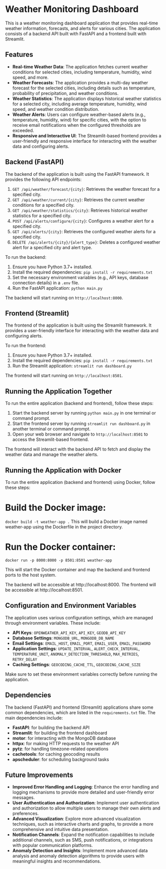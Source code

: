 # Weather Monitoring Dashboard

This is a weather monitoring dashboard application that provides real-time weather information, forecasts, and alerts for various cities. The application consists of a backend API built with FastAPI and a frontend built with Streamlit.

## Features

- **Real-time Weather Data**: The application fetches current weather conditions for selected cities, including temperature, humidity, wind speed, and more.
- **Weather Forecasts**: The application provides a multi-day weather forecast for the selected cities, including details such as temperature, probability of precipitation, and weather conditions.
- **Weather Statistics**: The application displays historical weather statistics for a selected city, including average temperature, humidity, wind speed, and weather condition distribution.
- **Weather Alerts**: Users can configure weather-based alerts (e.g., temperature, humidity, wind) for specific cities, with the option to receive email notifications when the configured thresholds are exceeded.
- **Responsive and Interactive UI**: The Streamlit-based frontend provides a user-friendly and responsive interface for interacting with the weather data and configuring alerts.

## Backend (FastAPI)

The backend of the application is built using the FastAPI framework. It provides the following API endpoints:

1. `GET /api/weather/forecast/{city}`: Retrieves the weather forecast for a specified city.
2. `GET /api/weather/current/{city}`: Retrieves the current weather conditions for a specified city.
3. `GET /api/weather/statistics/{city}`: Retrieves historical weather statistics for a specified city.
4. `POST /api/alerts/configure/{city}`: Configures a weather alert for a specified city.
5. `GET /api/alerts/{city}`: Retrieves the configured weather alerts for a specified city.
6. `DELETE /api/alerts/{city}/{alert_type}`: Deletes a configured weather alert for a specified city and alert type.

To run the backend:

1. Ensure you have Python 3.7+ installed.
2. Install the required dependencies: `pip install -r requirements.txt`
3. Set the necessary environment variables (e.g., API keys, database connection details) in a `.env` file.
4. Run the FastAPI application: `python main.py`

The backend will start running on `http://localhost:8000`.

## Frontend (Streamlit)

The frontend of the application is built using the Streamlit framework. It provides a user-friendly interface for interacting with the weather data and configuring alerts.

To run the frontend:

1. Ensure you have Python 3.7+ installed.
2. Install the required dependencies: `pip install -r requirements.txt`
3. Run the Streamlit application: `streamlit run dashboard.py`

The frontend will start running on `http://localhost:8501`.

## Running the Application Together

To run the entire application (backend and frontend), follow these steps:

1. Start the backend server by running `python main.py` in one terminal or command prompt.
2. Start the frontend server by running `streamlit run dashboard.py` in another terminal or command prompt.
3. Open your web browser and navigate to `http://localhost:8501` to access the Streamlit-based frontend.

The frontend will interact with the backend API to fetch and display the weather data and manage the weather alerts.



## Running the Application with Docker
To run the entire application (backend and frontend) using Docker, follow these steps:

# Build the Docker image:
 `docker build -t weather-app .`
This will build a Docker image named weather-app using the Dockerfile in the project directory.
# Run the Docker container:
`docker run -p 8000:8000 -p 8501:8501 weather-app`

This will start the Docker container and map the backend and frontend ports to the host system.

The backend will be accessible at http://localhost:8000.
The frontend will be accessible at http://localhost:8501.

## Configuration and Environment Variables

The application uses various configuration settings, which are managed through environment variables. These include:

- **API Keys**: `OPENWEATHER_API_KEY`, `API_KEY`, `GEODB_API_KEY`
- **Database Settings**: `MONGODB_URL`, `MONGODB_DB_NAME`
- **Email Settings**: `EMAIL_HOST`, `EMAIL_PORT`, `EMAIL_USER`, `EMAIL_PASSWORD`
- **Application Settings**: `UPDATE_INTERVAL`, `ALERT_CHECK_INTERVAL`, `TEMPERATURE_UNIT`, `ANOMALY_DETECTION_THRESHOLD`, `MAX_RETRIES`, `RETRY_DELAY`
- **Caching Settings**: `GEOCODING_CACHE_TTL`, `GEOCODING_CACHE_SIZE`

Make sure to set these environment variables correctly before running the application.

## Dependencies

The backend (FastAPI) and frontend (Streamlit) applications share some common dependencies, which are listed in the `requirements.txt` file. The main dependencies include:

- **FastAPI**: for building the backend API
- **Streamlit**: for building the frontend dashboard
- **motor**: for interacting with the MongoDB database
- **httpx**: for making HTTP requests to the weather API
- **pytz**: for handling timezone-related operations
- **cachetools**: for caching geocoding results
- **apscheduler**: for scheduling background tasks

## Future Improvements

- **Improved Error Handling and Logging**: Enhance the error handling and logging mechanisms to provide more detailed and user-friendly error messages.
- **User Authentication and Authorization**: Implement user authentication and authorization to allow multiple users to manage their own alerts and preferences.
- **Advanced Visualization**: Explore more advanced visualization techniques, such as interactive charts and graphs, to provide a more comprehensive and intuitive data presentation.
- **Notification Channels**: Expand the notification capabilities to include additional channels, such as SMS, push notifications, or integrations with popular communication platforms.
- **Anomaly Detection and Insights**: Implement more advanced data analysis and anomaly detection algorithms to provide users with meaningful insights and recommendations.
